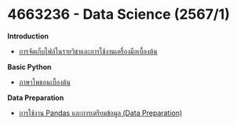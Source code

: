 # 4663236 - Data Science (2567/1)

**Introduction**
* [การจัดเก็บไฟล์ในรายวิชาและการใช้งานเครื่องมือเบื้องต้น](01_Intro.md)

**Basic Python**
* [ภาษาไพธอนเบื้องต้น](02_BasicPython.md)

**Data Preparation**
* [การใช้งาน Pandas และการเตรียมข้อมูล (Data Preparation)](03_Pandas.md)

